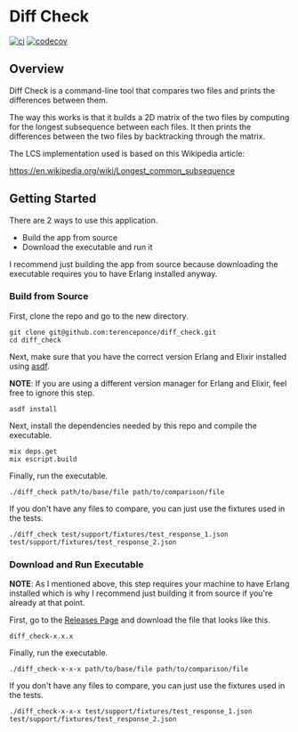 # Diff Check

[![ci](https://github.com/terenceponce/diff_check/actions/workflows/ci.yml/badge.svg)](https://github.com/terenceponce/diff_check/actions/workflows/ci.yml)
[![codecov](https://codecov.io/gh/terenceponce/diff_check/graph/badge.svg?token=F692aysHWW)](https://codecov.io/gh/terenceponce/diff_check)


## Overview

Diff Check is a command-line tool that compares two files and prints the
differences between them.

The way this works is that it builds a 2D matrix of the two files by
computing for the longest subsequence between each files. It then prints
the differences between the two files by backtracking through the matrix.

The LCS implementation used is based on this Wikipedia article:

https://en.wikipedia.org/wiki/Longest_common_subsequence

## Getting Started

There are 2 ways to use this application.

- Build the app from source
- Download the executable and run it

I recommend just building the app from source because downloading the
executable requires you to have Erlang installed anyway.

### Build from Source

First, clone the repo and go to the new directory.

```
git clone git@github.com:terenceponce/diff_check.git
cd diff_check
```

Next, make sure that you have the correct version Erlang and Elixir installed
using [asdf](https://asdf-vm.com/).

**NOTE**: If you are using a different version manager for Erlang and Elixir,
feel free to ignore this step.

```
asdf install
```

Next, install the dependencies needed by this repo and compile the executable.

```
mix deps.get
mix escript.build
```

Finally, run the executable.

```
./diff_check path/to/base/file path/to/comparison/file
```

If you don't have any files to compare, you can just use the fixtures used in
the tests.

```
./diff_check test/support/fixtures/test_response_1.json test/support/fixtures/test_response_2.json
```

### Download and Run Executable

**NOTE**: As I mentioned above, this step requires your machine to have Erlang
installed which is why I recommend just building it from source if you're
already at that point.

First, go to the [Releases Page] and download the file that looks like this.

```
diff_check-x.x.x
```

Finally, run the executable.

```
./diff_check-x-x-x path/to/base/file path/to/comparison/file
```

If you don't have any files to compare, you can just use the fixtures used in
the tests.

```
./diff_check-x-x-x test/support/fixtures/test_response_1.json test/support/fixtures/test_response_2.json
```

[Releases Page]: https://github.com/terenceponce/diff_check/releases
